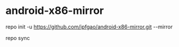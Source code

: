 # android-x86-mirror
repo init -u https://github.com/ipfgao/android-x86-mirror.git --mirror

repo sync
